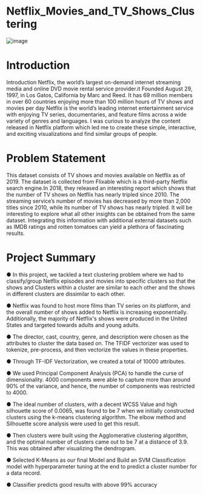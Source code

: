 # Netflix_Movies_and_TV_Shows_Clustering
![image](https://github.com/vks2268/Netflix_Movies_and_TV_Shows_Clustering/assets/117895012/e9aeb912-4707-4cec-9665-9c1ccee94118)

# Introduction

Introduction Netflix, the world’s largest on-demand internet streaming media and online DVD movie rental service provider.it Founded August 29, 1997, in Los Gatos, California by Marc and Reed. It has 69 million members in over 60 countries enjoying more than 100 million hours of TV shows and movies per day Netflix is the world’s leading internet entertainment service with enjoying TV series, documentaries, and feature films across a wide variety of genres and languages. I was curious to analyze the content released in Netflix platform which led me to create these simple, interactive, and exciting visualizations and find similar groups of people.

# Problem Statement

This dataset consists of TV shows and movies available on Netflix as of 2019. The dataset is collected from Flixable which is a third-party Netflix search engine.In 2018, they released an interesting report which shows that the number of TV shows on Netflix has nearly tripled since 2010. The streaming service’s number of movies has decreased by more than 2,000 titles since 2010, while its number of TV shows has nearly tripled. It will be interesting to explore what all other insights can be obtained from the same dataset.
Integrating this information with additional external datasets such as IMDB ratings and rotten tomatoes can yield a plethora of fascinating results.

# Project Summary

● In this project, we tackled a text clustering problem where we had to classify/group Netflix episodes and movies into specific clusters so that the shows and Clusters within a cluster are similar to each other and the shows in different clusters are dissimilar to each other.

● Netflix was found to host more films than TV series on its platform, and the overall number of shows added to Netflix is increasing exponentially. Additionally, the majority of Netflix's shows were produced in the United States and targeted towards adults and young adults.

● The director, cast, country, genre, and description were chosen as the attributes to cluster the data based on. The TFIDF vectorizer was used to tokenize, pre-process, and then vectorize the values in these properties.

● Through TF-IDF Vectorization, we created a total of 10000 attributes.

● We used Principal Component Analysis (PCA) to handle the curse of dimensionality. 4000 components were able to capture more than around 90% of the variance, and hence, the number of components was restricted to 4000.

● The ideal number of clusters, with a decent WCSS Value and high silhouette score of  0.0065, was found to be 7 when we initially constructed clusters using the k-means clustering algorithm. The elbow method and Silhouette score analysis were used to get this result.

● Then clusters were built using the Agglomerative clustering algorithm, and the optimal number of clusters came out to be 7 at a distance of  3.9. This was obtained after visualizing the dendrogram.


● Selected K-Means as our final Model and Build an SVM Classification model with hyperparameter tuning at the end to predict a cluster number for a data record.

● Classifier predicts good results with above 99% accuracy
